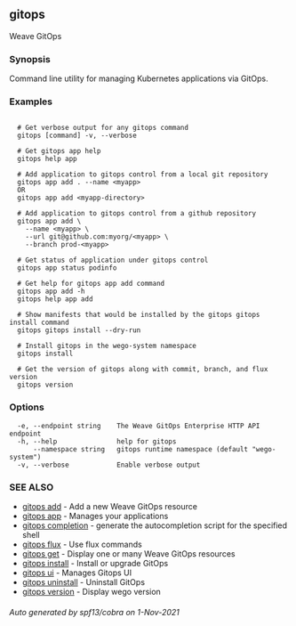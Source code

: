 ## gitops

Weave GitOps

### Synopsis

Command line utility for managing Kubernetes applications via GitOps.

### Examples

```

  # Get verbose output for any gitops command
  gitops [command] -v, --verbose

  # Get gitops app help
  gitops help app

  # Add application to gitops control from a local git repository
  gitops app add . --name <myapp>
  OR
  gitops app add <myapp-directory>

  # Add application to gitops control from a github repository
  gitops app add \
    --name <myapp> \
    --url git@github.com:myorg/<myapp> \
    --branch prod-<myapp>

  # Get status of application under gitops control
  gitops app status podinfo

  # Get help for gitops app add command
  gitops app add -h
  gitops help app add

  # Show manifests that would be installed by the gitops gitops install command
  gitops gitops install --dry-run

  # Install gitops in the wego-system namespace
  gitops install

  # Get the version of gitops along with commit, branch, and flux version
  gitops version

```

### Options

```
  -e, --endpoint string    The Weave GitOps Enterprise HTTP API endpoint
  -h, --help               help for gitops
      --namespace string   gitops runtime namespace (default "wego-system")
  -v, --verbose            Enable verbose output
```

### SEE ALSO

* [gitops add](gitops_add.md)	 - Add a new Weave GitOps resource
* [gitops app](gitops_app.md)	 - Manages your applications
* [gitops completion](gitops_completion.md)	 - generate the autocompletion script for the specified shell
* [gitops flux](gitops_flux.md)	 - Use flux commands
* [gitops get](gitops_get.md)	 - Display one or many Weave GitOps resources
* [gitops install](gitops_install.md)	 - Install or upgrade GitOps
* [gitops ui](gitops_ui.md)	 - Manages Gitops UI
* [gitops uninstall](gitops_uninstall.md)	 - Uninstall GitOps
* [gitops version](gitops_version.md)	 - Display wego version

###### Auto generated by spf13/cobra on 1-Nov-2021
